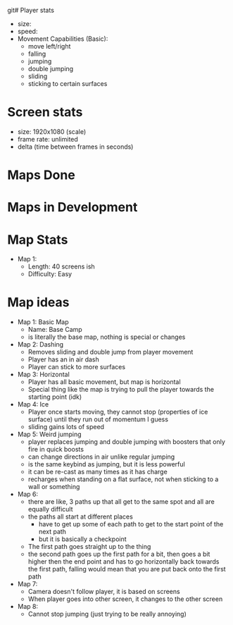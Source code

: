 git# Player stats
- size:
- speed:
- Movement Capabilities (Basic):
	- move left/right
	- falling
	- jumping
	- double jumping
	- sliding
	- sticking to certain surfaces


# Screen stats
- size: 1920x1080 (scale)
- frame rate: unlimited
- delta (time between frames in seconds)

# Maps Done


# Maps in Development

# Map Stats
- Map 1:
	- Length: 40 screens ish
	- Difficulty: Easy

# Map ideas
- Map 1: Basic Map
	- Name: Base Camp
	- is literally the base map, nothing is special or changes
- Map 2: Dashing
	- Removes sliding and double jump from player movement
	- Player has an in air dash
	- Player can stick to more surfaces
- Map 3: Horizontal
	- Player has all basic movement, but map is horizontal
	- Special thing like the map is trying to pull the player towards the starting point (idk)
- Map 4: Ice
	- Player once starts moving, they cannot stop (properties of ice surface) until they run out of momentum I guess
	- sliding gains lots of speed
- Map 5: Weird jumping
	- player replaces jumping and double jumping with boosters that only fire in quick boosts
	- can change directions in air unlike regular jumping
	- is the same keybind as jumping, but it is less powerful
	- it can be re-cast as many times as it has charge
	- recharges when standing on a flat surface, not when sticking to a wall or something
- Map 6:
	- there are like, 3 paths up that all get to the same spot and all are equally difficult
	- the paths all start at different places
		- have to get up some of each path to get to the start point of the next path
		- but it is basically a checkpoint
	- The first path goes straight up to the thing
	- the second path goes up the first path for a bit, then goes a bit higher then the end point and has to go horizontally back towards the first path, falling would mean that you are put back onto the first path
- Map 7:
	- Camera doesn't follow player, it is based on screens
	- When player goes into other screen, it changes to the other screen
- Map 8:
	- Cannot stop jumping (just trying to be really annoying)

